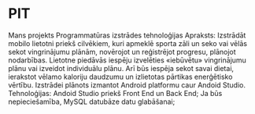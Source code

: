 # PIT
Mans projekts Programmatūras izstrādes tehnoloģijas
Apraksts:
Izstrādāt mobilo lietotni priekš cilvēkiem, kuri apmeklē sporta zāli un seko vai vēlās sekot vingrinājumu plānām, novērojot un reģistrējot progresu, plānojot nodarbības. Lietotne piedāvās iespēju izvelēties «iebūvētu» vingrinājumu plānu vai izveidot individuālu plānu. Arī būs iespēja sekot savai dietai, ierakstot vēlamo kaloriju daudzumu un izlietotas pārtikas enerģētisko vērtību.
Izstrādei plānots izmantot Android platformu caur Andoid Studio.
Tehnoloģijas:
Andoid Studio priekš Front End un Back End;
Ja būs nepieciešamība, MySQL datubāze datu glabāšanai;

